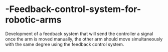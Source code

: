 # -Feedback-control-system-for-robotic-arms
Development of a feedback system that will send the controller a signal once the arm is moved manually, the other arm should move simultaneously with the same degree  using the feedback control system.
